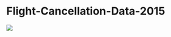# Flight-Cancellation-Data-2015

![](https://files.slack.com/files-pri/TGP054AHL-FMN9EES0P/website-screenshot.png)
